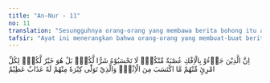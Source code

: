 ```yaml
---
title: "An-Nur - 11"
no: 11
translation: "Sesungguhnya orang-orang yang membawa berita bohong itu adalah dari golongan kamu (juga). Janganlah kamu mengira berita itu buruk bagi kamu bahkan itu baik bagi kamu. Setiap orang dari mereka akan mendapat balasan dari dosa yang diperbuatnya. Dan barangsiapa di antara mereka yang mengambil bagian terbesar (dari dosa yang diperbuatnya), dia mendapat azab yang besar (pula)."
tafsir: "Ayat ini menerangkan bahwa orang-orang yang membuat-buat berita bohong atau fitnah mengenai rumah tangga Rasulullah itu adalah dari kalangan kaum Muslimin sendiri. Sumbernya dari Abdullah bin Ubay bin Salul, pemuka kaum munafik di Medinah, shafwÂ±n bin Muaththal, keponakan Nabi, dan Hassan bin sabit. \n\nAllah menghibur hati mereka, agar mereka jangan menyangka bahwa peristiwa itu buruk dan merupakan bencana bagi mereka, tetapi pada hakikatnya kejadian itu adalah suatu hal yang baik bagi mereka karena dengan kejadian itu, mereka akan memperoleh pahala besar dan kehormatan dari Allah dengan diturunkannya ayat-ayat yang menyatakan kebersihan mereka dari berita bohong itu, suatu bukti autentik yang dapat dibaca sepanjang masa. Setiap orang yang menyebarkan berita bohong itu akan mendapat balasan, sesuai dengan usaha dan kegiatannya tentang tersiar luasnya berita bohong itu. Sedang orang yang menjadi sumber pertama dan menyebarluaskan berita bohong ini, ialah Abdullah bin Ubay bin Salul, sebagai seorang tokoh munafik yang tidak jujur, di akhirat kelak akan diazab dengan azab yang pedih."
---
```


اِنَّ الَّذِيْنَ جَاۤءُوْ بِالْاِفْكِ عُصْبَةٌ مِّنْكُمْۗ  لَا تَحْسَبُوْهُ شَرًّا لَّكُمْۗ بَلْ هُوَ خَيْرٌ لَّكُمْۗ لِكُلِّ امْرِئٍ مِّنْهُمْ مَّا اكْتَسَبَ مِنَ الْاِثْمِۚ وَالَّذِيْ تَوَلّٰى كِبْرَهٗ مِنْهُمْ لَهٗ عَذَابٌ عَظِيْمٌ
